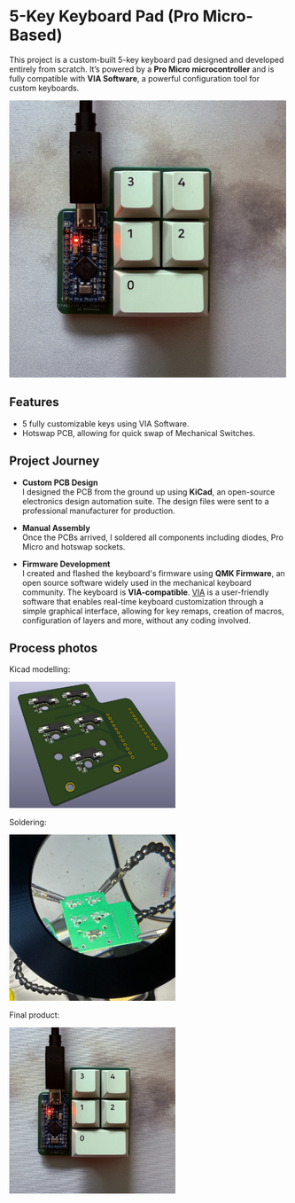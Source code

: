 # 5-Key Keyboard Pad (Pro Micro-Based)


This project is a custom-built 5-key keyboard pad designed and developed entirely from scratch. It’s powered by a **Pro Micro microcontroller** and is fully compatible with **VIA Software**, a powerful configuration tool for custom keyboards.

<img src="images/pad.png" width="500px">

## Features

- 5 fully customizable keys using VIA Software.
- Hotswap PCB, allowing for quick swap of Mechanical Switches.

## Project Journey

- **Custom PCB Design**  
  I designed the PCB from the ground up using **KiCad**, an open-source electronics design automation suite. The design files were sent to a professional manufacturer for production.

- **Manual Assembly**  
  Once the PCBs arrived, I soldered all components including diodes, Pro Micro and hotswap sockets.

- **Firmware Development**  
  I created and flashed the keyboard's firmware using **QMK Firmware**, an open source software widely used in the mechanical keyboard community. The keyboard is **VIA-compatible**. [VIA](https://usevia.app) is a user-friendly software that enables real-time keyboard customization through a simple graphical interface, allowing for key remaps, creation of macros, configuration of layers and more, without any coding involved.

## Process photos

Kicad modelling:

<img src="images/kicad.png" width="300px">

Soldering:

<img src="images/soldering.png" width="300px">

Final product:

<img src="images/pad.png" width="300px">